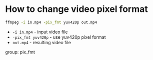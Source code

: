 # How to change video pixel format

```bash
ffmpeg -i in.mp4 -pix_fmt yuv420p out.mp4
```

- `-i in.mp4` - input video file
- `-pix_fmt yuv420p` - use yuv420p pixel format
- `out.mp4` - resulting video file

group: pix_fmt


